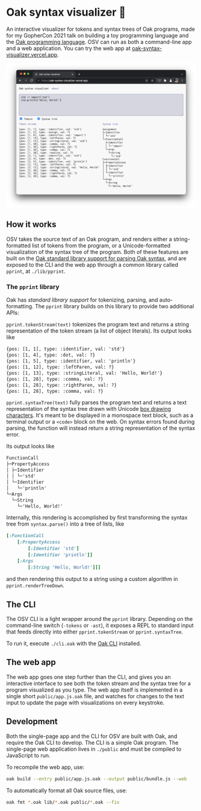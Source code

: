 # Oak syntax visualizer 🔭

An interactive visualizer for tokens and syntax trees of Oak programs, made for my GopherCon 2021 talk on building a toy programming language and the [Oak programming language](https://oaklang.org). OSV can run as both a command-line app and a web application. You can try the web app at [oak-syntax-visualizer.vercel.app](https://oak-syntax-visualizer.vercel.app/).

![A screenshot of the syntax visualizer running in a browser](docs/screenshot.png)

## How it works

OSV takes the source text of an Oak program, and renders either a string-formatted list of tokens from the program, or a Unicode-formatted visualization of the syntax tree of the program. Both of these features are built on the [Oak standard library support for parsing Oak syntax](https://github.com/thesephist/oak/blob/main/lib/syntax.oak), and are exposed to the CLI and the web app through a common library called `pprint`, at `./lib/pprint`.

### The `pprint` library

Oak has _standard library support_ for tokenizing, parsing, and auto-formatting. The `pprint` library builds on this library to provide two additional APIs:

`pprint.tokenStream(text)` tokenizes the program text and returns a string representation of the token stream (a list of object literals). Its output looks like

```
{pos: [1, 1], type: :identifier, val: 'std'}
{pos: [1, 4], type: :dot, val: ?}
{pos: [1, 5], type: :identifier, val: 'println'}
{pos: [1, 12], type: :leftParen, val: ?}
{pos: [1, 13], type: :stringLiteral, val: 'Hello, World!'}
{pos: [1, 28], type: :comma, val: ?}
{pos: [1, 28], type: :rightParen, val: ?}
{pos: [1, 28], type: :comma, val: ?}
```

`pprint.syntaxTree(text)` fully parses the program text and returns a text representation of the syntax tree drawn with Unicode [box drawing characters](https://en.wikipedia.org/wiki/Box-drawing_character). It's meant to be displayed in a monospace text block, such as a terminal output or a `<code>` block on the web. On syntax errors found during parsing, the function will instead return a string representation of the syntax error.

Its output looks like

```
FunctionCall
├─PropertyAccess
│ ├─Identifier
│ │ └─'std'
│ └─Identifier
│   └─'println'
└─Args
  └─String
    └─'Hello, World!'
```

Internally, this rendering is accomplished by first transforming the syntax tree from `syntax.parse()` into a tree of lists, like

```rb
[:FunctionCall
    [:PropertyAccess
        [:Identifier 'std']
        [:Identifier 'println']]
    [:Args
        [:String 'Hello, World!']]]
```

and then rendering this output to a string using a custom algorithm in `pprint.renderTreeDown`.

## The CLI

The OSV CLI is a light wrapper around the `pprint` library. Depending on the command-line switch (`-tokens` or `-ast`), it exposes a REPL to standard input that feeds directly into either `pprint.tokenStream` or `pprint.syntaxTree`.

To run it, execute `./cli.oak` with the [Oak CLI](https://github.com/thesephist/oak) installed.

## The web app

The web app goes one step further than the CLI, and gives you an interactive interface to see both the token stream and the syntax tree for a program visualized as you type. The web app itself is implemented in a single short `public/app.js.oak` file, and watches for changes to the text input to update the page with visualizations on every keystroke.

## Development

Both the single-page app and the CLI for OSV are built with Oak, and require the Oak CLI to develop. The CLI is a simple Oak program. The single-page web application lives in `./public` and must be compiled to JavaScript to run.

To recompile the web app, use:

```sh
oak build --entry public/app.js.oak --output public/bundle.js --web
```

To automatically format all Oak source files, use:

```sh
oak fmt *.oak lib/*.oak public/*.oak --fix
```
